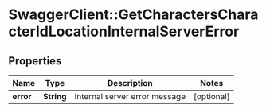 # SwaggerClient::GetCharactersCharacterIdLocationInternalServerError

## Properties
Name | Type | Description | Notes
------------ | ------------- | ------------- | -------------
**error** | **String** | Internal server error message | [optional] 


